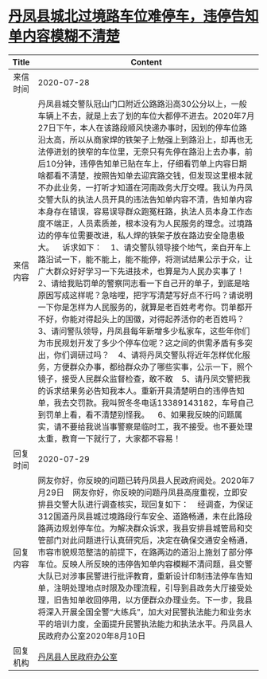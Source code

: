 # <a href="http://www.shangluo.gov.cn/zmhd/ldxxxx.jsp?urltype=leadermail.LeaderMailContentUrl&wbtreeid=1112&leadermailid=6254">丹凤县城北过境路车位难停车，违停告知单内容模糊不清楚</a>
| Title |                                                                                                                                                                                                                                                                                                                                                                                                            Content                                                                                                                                                                                                                                                                                                                                                                                                             |
|:-----:|--------------------------------------------------------------------------------------------------------------------------------------------------------------------------------------------------------------------------------------------------------------------------------------------------------------------------------------------------------------------------------------------------------------------------------------------------------------------------------------------------------------------------------------------------------------------------------------------------------------------------------------------------------------------------------------------------------------------------------------------------------------------------------------------------------------------------------|
| 来信时间  | 2020-07-28                                                                                                                                                                                                                                                                                                                                                                                                                                                                                                                                                                                                                                                                                                                                                                                                                     |
| 来信内容  | 丹凤县城交警队冠山门口附近公路路沿高30公分以上，一般车辆上不去，就是上去了划的车位大都停不进去。2020年7月27日下午，本人在该路段顺风快递办事时，因划的停车位路沿太高，所以从商家焊的铁架子上勉强上到路沿上，却再也无法停进划的狭窄的车位里，无奈只有先停在路沿上去办事，前后10分钟，违停告知单已贴在车上，仔细看罚单上内容日期啥都看不淸楚，按照告知单去迎宾路交钱，但发现这里根本就不办此业务，一打听才知道在河南政务大厅交哩。我认为丹凤交警大队的执法人员开具的违法告知单内容不清，告知单内容本身存在错误，容易误导群众跑冤枉路，执法人员本身工作态度不端正，人员素质差，根本没有为人民服务的理念。过境路边的停车位需要改进，私人焊的铁架子放在路边安全隐患极大。    诉求如下：    1、请交警队领导接个地气，亲自开车上路沿试一下，能不能上，能不能停，将测试结果公示于众，让广大群众好好学习一下先进技术，也算是为人民办实事了！    2、请给我贴罚单的警察同志看一下自己开的单子，到底是啥原因写成这样呢？急啥哩，把字写清楚写好点不行吗？请说明一下你是怎样为人民服务的，就算是老百姓考考你。罚单都开不好，你能对得起头上的国徽，对得起养活你的老百姓吗？    3、请问警队领导，丹凤县每年新增多少私家车，这些年你们为市民规划开发了多少个停车位呢？这之间的供需矛盾有多突出，你们调研过吗？    4、请将丹凤交警队将近年怎样优化服务，方便群众办事，都给群众办了哪些实事，公示一下，照个镜子，接受人民群众监督检查，敢不敢    5、请丹凤交警把我的诉求结果务必告知我本人。重新开具清楚明白的违停告知单，我去交罚款。我叫贺冬冬电话13389143182，车号自己到罚单上看，看不清楚别怪我。    6、如果我反映的问题属实，请不要给我说当事警察是临时工，我不接受。也不要处理太重，教育一下就行了，大家都不容易！ |
| 回复时间  | 2020-07-29                                                                                                                                                                                                                                                                                                                                                                                                                                                                                                                                                                                                                                                                                                                                                                                                                     |
| 回复内容  | 网友你好，你反映的问题已转丹凤县人民政府阅处。2020年7月29日    网友你好，你反映的问题丹凤县高度重视，立即安排县交警大队进行调查核实，现回复如下：    经调查，为保证312国道丹凤县城过境路段行车安全、道路畅通，未在此路段路两边规划停车位。为解决群众诉求，我县安排县城管局和交管部门对此问题进行认真研究后，决定在确保交通安全畅通，市容市貌规范整洁的前提下，在路两边的道沿上施划了部分停车位。反映人所反映的违停告知单内容模糊不清问题，县交警大队已对涉事民警进行批评教育，重新设计印制违法停车告知单，注明处理地点时限及办理流程，引导到县政务大厅接受处理，旧告知单收回停用，以方便群众办理业务。下一步，我县将深入开展全国全警“大练兵”，加大对民警执法能力和业务水平的培训力度，全面提升民警执法能力和执法水平。丹凤县人民政府办公室2020年8月10日                                                                                                                                                                                                                                                                                                                                                                                                                                      |
| 回复机构  | <a href="../../category/agencies/丹凤县人民政府办公室.md">丹凤县人民政府办公室</a>                                                                                                                                                                                                                                                                                                                                                                                                                                                                                                                                                                                                                                                                                                                                                                 |